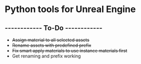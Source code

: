 # Python tools for Unreal Engine
## ------------ To-Do ------------
* ~~Assign material to all selected assets~~
* ~~Rename assets with predefined prefix~~
* ~~Fix smart apply materials to use instance materials first~~
* Get renaming and prefix working
